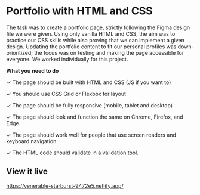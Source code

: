 # Portfolio with HTML and CSS

The task was to create a portfolio page, strictly following the Figma design file we were given. Using only vanilla HTML and CSS, the aim was to practice our CSS skills while also proving that we can implement a given design.
Updating the portfolio content to fit our personal profiles was down-prioritized; the focus was on testing and making the page accessible for everyone. We worked individually for this project.

**What you need to do**

✓ The page should be built with HTML and CSS (JS if you want to)

✓ You should use CSS Grid or Flexbox for layout

✓ The page should be fully responsive (mobile, tablet and desktop)

✓ The page should look and function the same on Chrome, Firefox, and Edge.

✓ The page should work well for people that use screen readers and keyboard navigation.

✓ The HTML code should validate in a validation tool.

## View it live

https://venerable-starburst-9472e5.netlify.app/
